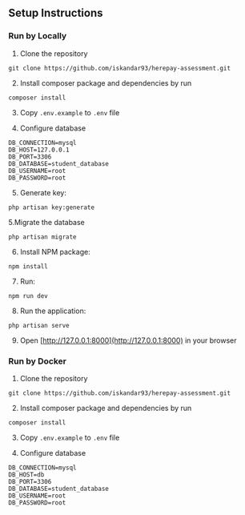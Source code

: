 ## Setup Instructions
### Run by Locally

1. Clone the repository
```
git clone https://github.com/iskandar93/herepay-assessment.git
```

2. Install composer package and dependencies by run
```
composer install
```

3. Copy `.env.example` to `.env` file

4. Configure database
```
DB_CONNECTION=mysql
DB_HOST=127.0.0.1
DB_PORT=3306
DB_DATABASE=student_database
DB_USERNAME=root
DB_PASSWORD=root
```

5. Generate key: 
```
php artisan key:generate
```

5.Migrate the database
```
php artisan migrate
```

6. Install NPM package: 
```
npm install
```

7. Run: 
```
npm run dev
```

8. Run the application: 
```
php artisan serve
```

9. Open [http://127.0.0.1:8000](http://127.0.0.1:8000) in your browser

### Run by Docker
1. Clone the repository
```
git clone https://github.com/iskandar93/herepay-assessment.git
```

2. Install composer package and dependencies by run
```
composer install
```

3. Copy `.env.example` to `.env` file

4. Configure database
```
DB_CONNECTION=mysql
DB_HOST=db
DB_PORT=3306
DB_DATABASE=student_database
DB_USERNAME=root
DB_PASSWORD=root

